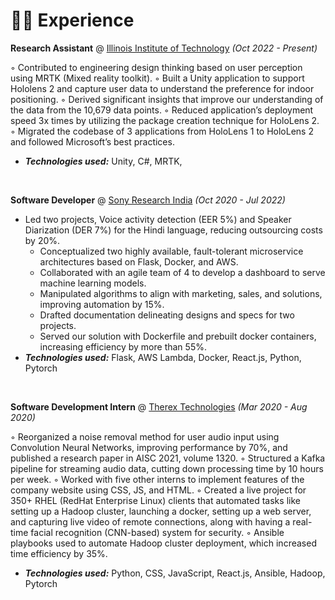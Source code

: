 # 👨‍💻 Experience

**Research Assistant** @ [Illinois Institute of Technology](https://iconsense.iit.edu/) _(Oct 2022 - Present)_

◦ Contributed to engineering design thinking based on user perception using MRTK (Mixed reality toolkit).
◦ Built a Unity application to support Hololens 2 and capture user data to understand the preference for indoor positioning.
◦ Derived significant insights that improve our understanding of the data from the 10,679 data points.
◦ Reduced application’s deployment speed 3x times by utilizing the package creation technique for HoloLens 2.
◦ Migrated the codebase of 3 applications from HoloLens 1 to HoloLens 2 and followed Microsoft’s best practices.
- _**Technologies used:**_ Unity, C#, MRTK, 

&nbsp;

**Software Developer** @ [Sony Research India](https://www.sonyresearchindia.com/) _(Oct 2020 - Jul 2022)_

- Led two projects, Voice activity detection (EER 5%) and Speaker Diarization (DER 7%) for the Hindi language, reducing outsourcing costs by 20%.
  - Conceptualized two highly available, fault-tolerant microservice architectures based on Flask, Docker, and AWS.
  - Collaborated with an agile team of 4 to develop a dashboard to serve machine learning models.
  - Manipulated algorithms to align with marketing, sales, and solutions, improving automation by 15%.
  - Drafted documentation delineating designs and specs for two projects.
  - Served our solution with Dockerfile and prebuilt docker containers, increasing efficiency by more than 55%.
- _**Technologies used:**_ Flask, AWS Lambda, Docker, React.js, Python, Pytorch

&nbsp;

**Software Development Intern** @ [Therex Technologies]() _(Mar 2020 - Aug 2020)_

◦ Reorganized a noise removal method for user audio input using Convolution Neural Networks, improving performance
by 70%, and published a research paper in AISC 2021, volume 1320.
◦ Structured a Kafka pipeline for streaming audio data, cutting down processing time by 10 hours per week.
◦ Worked with five other interns to implement features of the company website using CSS, JS, and HTML.
◦ Created a live project for 350+ RHEL (RedHat Enterprise Linux) clients that automated tasks like setting up a Hadoop
cluster, launching a docker, setting up a web server, and capturing live video of remote connections, along with having
a real-time facial recognition (CNN-based) system for security.
◦ Ansible playbooks used to automate Hadoop cluster deployment, which increased time efficiency by 35%.
- _**Technologies used:**_ Python, CSS, JavaScript, React.js, Ansible, Hadoop, Pytorch